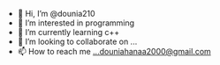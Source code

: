 - 👋 Hi, I’m @dounia210
- 👀 I’m interested in programming
- 🌱 I’m currently learning c++
- 💞️ I’m looking to collaborate on ...
- 📫 How to reach me ...douniahanaa2000@gmail.com

<!---
dounia210/dounia210 is a ✨ special ✨ repository because its `README.md` (this file) appears on your GitHub profile.
You can click the Preview link to take a look at your changes.
--->
